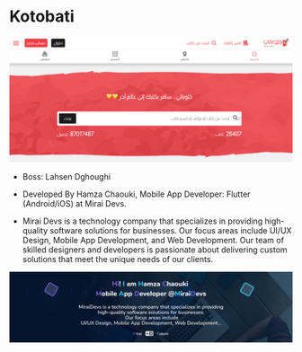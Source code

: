 # Kotobati

![](./assets/images/kotobati.png)

- Boss: Lahsen Dghoughi

- Developed By Hamza Chaouki, Mobile App Developer: Flutter (Android/iOS) at Mirai Devs.
- Mirai Devs is a technology company that specializes in providing high-quality software solutions for businesses. Our focus areas include UI/UX Design, Mobile App Development, and Web Development. Our team of skilled designers and developers is passionate about delivering custom solutions that meet the unique needs of our clients.

![](./assets/images/miraidevs.png)
